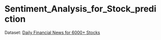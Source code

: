 # Sentiment_Analysis_for_Stock_prediction

Dataset: [Daily Financial News for 6000+ Stocks](https://www.kaggle.com/datasets/miguelaenlle/massive-stock-news-analysis-db-for-nlpbacktests)

<!--
- pytorch = 11.7
- [cuda 11.7](https://developer.nvidia.com/cuda-11-7-0-download-archive?target_os=Windows&target_arch=x86_64&target_version=11&target_type=exe_local)
- [Download cuDNN v8.8.1 (March 8th, 2023), for CUDA 11.x](https://developer.nvidia.com/rdp/cudnn-archive)

-->
